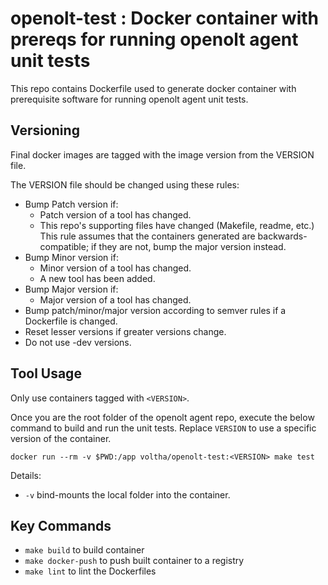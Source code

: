 # openolt-test : Docker container with prereqs for running openolt agent unit tests

This repo contains Dockerfile used to generate docker container with prerequisite software for running openolt agent unit tests.

## Versioning

Final docker images are tagged with the image version from the VERSION file.

The VERSION file should be changed using these rules:

* Bump Patch version if:
  * Patch version of a tool has changed.
  * This repo's supporting files have changed (Makefile, readme, etc.)  This rule assumes that the containers generated are backwards-compatible; if they are not, bump the major version instead.
* Bump Minor version if:
  * Minor version of a tool has changed.
  * A new tool has been added.
* Bump Major version if:
  * Major version of a tool has changed.
* Bump patch/minor/major version according to semver rules if a Dockerfile is changed.
* Reset lesser versions if greater versions change.
* Do not use -dev versions.

## Tool Usage

Only use containers tagged with `<VERSION>`.

Once you are the root folder of the openolt agent repo, execute the below command to build and run the unit tests. Replace `VERSION` to use a specific version of the container.

```shell
docker run --rm -v $PWD:/app voltha/openolt-test:<VERSION> make test
```

Details:

* `-v` bind-mounts the local folder into the container.

## Key Commands

* `make build` to build container
* `make docker-push` to push built container to a registry
* `make lint` to lint the Dockerfiles
